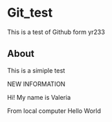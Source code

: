 # Git_test

This is a test of Github form yr233

## About
This is a simiple test

NEW INFORMATION

Hi! My name is Valeria


From local computer
Hello World